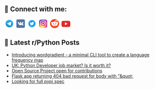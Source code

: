## 🔎 Connect with me:
[<img src="https://github.com/bullbesh/bullbesh/blob/main/images/Telegram.png" width="32" height="32" />](https://t.me/bullbesh)
[<img src="https://github.com/bullbesh/bullbesh/blob/main/images/VK.png" width="32" height="32" />](https://vk.com/bullbesh)
[<img src="https://github.com/bullbesh/bullbesh/blob/main/images/Twitter.png" width="32" height="32" />](https://twitter.com/bullbesh1)
[<img src="https://github.com/bullbesh/bullbesh/blob/main/images/Instagram.png" width="32" height="32" />](https://www.instagram.com/bullbesh)
[<img src="https://github.com/bullbesh/bullbesh/blob/main/images/Reddit.png" width="32" height="32" />](https://www.reddit.com/user/bullbesh)
[<img src="https://github.com/bullbesh/bullbesh/blob/main/images/YouTube.png" width="32" height="32" />](https://www.youtube.com/channel/UCtfjRs6uzgq5mfm8S06WTcg)

## 📕 Latest r/Python Posts
<!-- BLOG-POST-LIST:START -->
- [Introducing wordgradient - a minimal CLI tool to create a language frequency map](https://www.reddit.com/r/Python/comments/1gosu3p/introducing_wordgradient_a_minimal_cli_tool_to/)
- [UK: Python Developer job market? Is it worth it?](https://www.reddit.com/r/Python/comments/1gos2hg/uk_python_developer_job_market_is_it_worth_it/)
- [Open Source Project open for contributions](https://www.reddit.com/r/Python/comments/1gop6oh/open_source_project_open_for_contributions/)
- [Flask app returning 404 bad request for body with &quot;\&quot;](https://www.reddit.com/r/Python/comments/1gojsdp/flask_app_returning_404_bad_request_for_body_with/)
- [Looking for full pypi spec](https://www.reddit.com/r/Python/comments/1gog1zi/looking_for_full_pypi_spec/)
<!-- BLOG-POST-LIST:END -->

